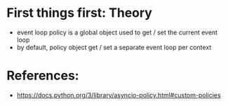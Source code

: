 # First things first: Theory
- event loop policy is a global object used to get / set the current event loop
- by default, policy object get / set a separate event loop per context

# References:
- https://docs.python.org/3/library/asyncio-policy.html#custom-policies